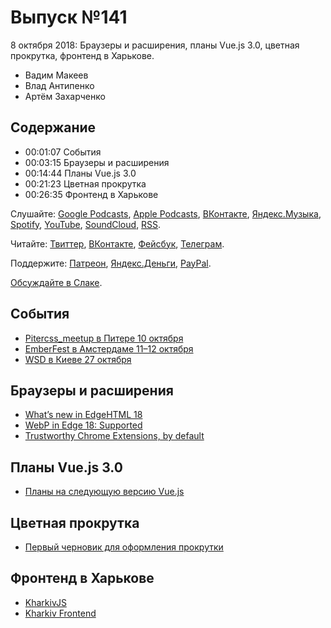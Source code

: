 # Выпуск №141

8 октября 2018: Браузеры и расширения, планы Vue.js 3.0, цветная прокрутка, фронтенд в Харькове.

- Вадим Макеев
- Влад Антипенко
- Артём Захарченко

## Содержание

- 00:01:07 События
- 00:03:15 Браузеры и расширения
- 00:14:44 Планы Vue.js 3.0
- 00:21:23 Цветная прокрутка
- 00:26:35 Фронтенд в Харькове

Слушайте: [Google Podcasts](https://podcasts.google.com/?feed=aHR0cHM6Ly93ZWItc3RhbmRhcmRzLnJ1L3BvZGNhc3QvZmVlZC8), [Apple Podcasts](https://podcasts.apple.com/podcast/id1080500016), [ВКонтакте](https://vk.com/podcasts-32017543), [Яндекс.Музыка](https://music.yandex.ru/album/6245956), [Spotify](https://open.spotify.com/show/3rzAcADjpBpXt73L0epTjV), [YouTube](https://www.youtube.com/playlist?list=PLMBnwIwFEFHcwuevhsNXkFTcadeX5R1Go), [SoundCloud](https://soundcloud.com/web-standards), [RSS](https://web-standards.ru/podcast/feed/).

Читайте: [Твиттер](https://twitter.com/webstandards_ru), [ВКонтакте](https://vk.com/webstandards_ru), [Фейсбук](https://www.facebook.com/webstandardsru), [Телеграм](https://t.me/webstandards_ru).

Поддержите: [Патреон](https://www.patreon.com/webstandards_ru), [Яндекс.Деньги](https://money.yandex.ru/to/41001119329753), [PayPal](https://www.paypal.me/pepelsbey).

[Обсуждайте в Слаке](http://slack.web-standards.ru/).

## События

- [Pitercss_meetup в Питере 10 октября](https://medium.com/p/739f3120b158)
- [EmberFest в Амстердаме 11–12 октября](https://emberfest.eu/)
- [WSD в Киеве 27 октября](https://wsd.events/2018/10/27/)

## Браузеры и расширения

- [What’s new in EdgeHTML 18](https://aka.ms/devguide_edgehtml_18)
- [WebP in Edge 18: Supported](https://developer.microsoft.com/en-us/microsoft-edge/platform/status/webpimageformat/)
- [Trustworthy Chrome Extensions, by default](https://blog.chromium.org/2018/10/trustworthy-chrome-extensions-by-default.html)

## Планы Vue.js 3.0

- [Планы на следующую версию Vue.js](https://habr.com/post/425213/)

## Цветная прокрутка

- [Первый черновик для оформления прокрутки](http://css-live.ru/vecssti-s-polej/css-scrollbars-fpwd.html)

## Фронтенд в Харькове

- [KharkivJS](https://kharkivjs.org/)
- [Kharkiv Frontend](https://kharkivfrontend.org/)
